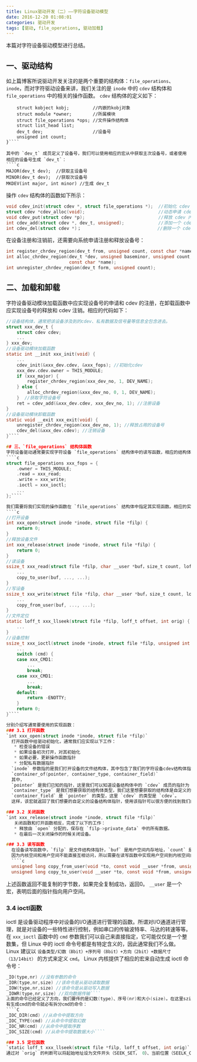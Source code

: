 ```yaml
---
title: Linux驱动开发（二）——字符设备驱动模型
date: 2016-12-20 01:08:01
categories: 驱动开发
tags: [驱动, file_operations, 驱动加载]
---
```

本篇对字符设备驱动模型进行总结。
<!--more-->
## 一、驱动结构
如上篇博客所说驱动开发关注的是两个重要的结构体：`file_operations`、`inode`，而对字符驱动设备来讲，我们关注的是 `inode` 中的 `cdev` 结构体和 `file_operations` 中的相关的操作函数。
`cdev` 结构体的定义如下：
````struct cdev {
    struct kobject kobj;         //内嵌的kobj对象
    struct module *owner;        //所属模块
    struct file_operations *ops; //文件操作结构体
    struct list_head list;
    dev_t dev;                   //设备号
    unsigned int count;
}````

其中的 `dev_t` 成员定义了设备号，我们可以使用相应的宏从中获取主次设备号，或者使用相应的设备号生成 `dev_t`：
````c 
MAJOR(dev_t dev);  //获取主设备号
MINOR(dev_t dev);  //获取次设备号
MKDEV(int major, int minor) //生成 dev_t
````

操作 `cdev` 结构体的函数如下所示：
````c
void cdev_init(struct cdev *, struct file_operations *);  //初始化 cdev 
struct cdev *cdev_alloc(void);                            //动态申请 cdev 内存
void cdev_put(struct cdev *p);                            //释放 cdev 内存
int cdev_add(struct cdev *, dev_t, unsigned);             //添加一个 cdev 字符:设备注册
int cdev_del(struct cdev *)；                             //删除一个 cdev 字符:设备注销
````

在设备注册和注销前，还需要向系统申请注册和释放设备号：
````c
int register_chrdev_region(dev_t from, unsigned count, const char *name); //已知起始设备号注册设备
int alloc_chrdev_region(dev_t *dev, unsigned baseminor, unsigned count, 
                        const char *name);                                 //动态申请设备号
int unregister_chrdev_region(dev_t form, unsigned count);                  //注销设备号
````

## 二、加载和卸载

字符设备驱动模块加载函数中应实现设备号的申请和 cdev 的注册，在卸载函数中应实现设备号的释放和 cdev 注销。相应的代码如下：
````C
//设备结构体，通常把该设备涉及到的cdev、私有数据及信号量等信息全包含进去。
struct xxx_dev_t {
    struct cdev cdev;
    ...
} xxx_dev;  
//设备驱动模块加载函数
static int __init xxx_init(void) {
    ...
    cdev_init(&xxx_dev.cdev, &xxx_fops); //初始化cdev
    xxx_dev.cdev.owner = THIS_MODULE;
    if (xxx_major) {
        register_chrdev_region(xxx_dev_no, 1, DEV_NAME);
    } else {
        alloc_chrdev_region(&xxx_dev_no, 0, 1, DEV_NAME);
    }  //获取字符设备号
    ret = cdev_add(&xxx_dev.cdev, xxx_dev_no, 1); //注册设备
} 
//设备驱动模块卸载函数
static void __exit xxx_exit(void) {
    unregister_chrdev_region(xxx_dev_no, 1); //释放占用的设备号
    cdev_del(&xxx_dev.cdev); //注销设备
}````

## 三、`file_operations` 结构体函数
字符设备驱动通常要实现字符设备 `file_operations` 结构体中的读写函数，相应的结构体模板是：
````c
struct file_operations xxx_fops = {
    .owner = THIS_MODULE;
    .read = xxx_read;
    .write = xxx_write;
    .ioctl = xxx_ioctl;
    ...
};````

我们需要将我们实现的操作函数在 `file_operations` 结构体中指定其实现函数。相应的实现函数模板是：
````c
//打开设备
int xxx_open(struct inode *inode, struct file *filp) {
    return 0;
}
//释放设备文件
int xxx_release(struct inode *inode, struct file *filp) {
    return 0;
}
//读设备
ssize_t xxx_read(struct file *filp, char __user *buf，size_t count, loff_t *f_pos) {
    ...
    copy_to_user(buf, ..., ...);
}
//写设备
ssize_t xxx_write(struct file *filp, char __user *buf，size_t count, loff_t *f_pos) {
    ...
    copy_from_user(buf, ..., ...);
}
//文件定位
static loff_t xxx_llseek(struct file *filp, loff_t offset, int orig) {
    ...
}
//设备控制
ssize_t xxx_ioctl(struct inode *inode, struct file *filp, unsigned int cmd, unsigned long arg) {
    ...
    switch (cmd) {
    case xxx_CMD1:
        ...
        break;
    case xxx_CMD1:
        ...
        break;
    default:
        return -ENOTTY;
    }
    return 0;
}````

分别介绍写通常要使用的实现函数：
### 3.1 打开函数 
`int xxx_open(struct inode *inode, struct file *filp)`
  打开函数中给驱动初始化，通常我们应实现以下工作：
   * 检查设备的错误
   * 如果设备初次打开，对其初始化
   * 如果必要，更新操作函数指针
   * 分配私有数据指针
  `inode` 参数指的是我们打开设备的文件结构体，其中包含了我们的字符设备cdev结构体指针。如上文所说，我们通常把该设备涉及到的cdev、私有数据及信号量等信息全包含进设备结构体中。这里有个技巧可以从 `inode` 指针中获取我们的设备结构体，使用宏 `container_of`，使用该宏可以从结构体成员指针找到对应的结构体指针:
  `container_of(pointer, container_type, container_field)`
  其中，
  `pointer` 是我们已知的指针，这里我们可以知道设备结构体中的 `cdev` 成员的指针为 `inode->i_cdev`；
  `container_type` 是我们想要获取的结构体类型，我们这里想要获取的结构体是自定义的设备结构体 `xxx_dev_t`
  `container_field` 是 `pointer` 的类型，这里 `cdev` 的类型是 `cdev`。
  这样，该宏就返回了我们想要的自定义的设备结构体指针，使用该指针可以很方便的找到我们的私有数据指针等和设备相关的信息。

### 3.2 关闭函数 
`int xxx_release(struct inode *inode, struct file *filp)`
   关闭函数和打开函数相反，完成了以下的工作：
   * 释放由 `open` 分配的，保存在 `filp->private_data` 中的所有数据。
   * 在最后一次关闭操作的时候关闭设备。

### 3.3 读写函数
  在设备读写函数中，`filp` 是文件结构体指针，`buf` 是用户空间内存地址，`count` 是要读写的字节数，`f_ops` 是读写的位置偏移量。
  因为内核空间和用户空间不能直接互相访问，所以需要在读写函数中实现用户空间到内核空间的复制。使用下述两个函数：
  ````c
  unsigned long copy_from_user(void *to, const void __user *from, unsigned long count);
  unsigned long copy_to_user(void __user *to, const void *from, unsigned long count);
  ````
  上述函数返回不能复制的字节数，如果完全复制成功，返回0。 `__user` 是一个宏，表明后面的指针指向用户空间。

### 3.4 ioctl函数
  ioctl 是设备驱动程序中对设备的I/O通道进行管理的函数。所谓对I/O通道进行管理，就是对设备的一些特性进行控制，例如串口的传输波特率、马达的转速等等。在 `xxx_ioctl` 函数中的 `cmd` 参数我们可以自己来直接指定，它可能仅仅是一个整数集，但 Linux 中的 ioctl 命令号都是有特定含义的，因此通常我们不么做。Linux 建议以 `设备类型/幻数（8bit）+序列号（8bit）+方向（2bit）+数据尺寸（13/14bit）` 的方式来定义 `cmd`。
  Linux 内核提供了相应的宏来自动生成 ioctl 命令号： 
  ````C
  _IO(type,nr) //没有参数的命令
  _IOR(type,nr,size) //该命令是从驱动读取数据
  _IOW(type,nr,size) //该命令是从驱动写入数据
  _IOWR(type,nr,size) //双向数据传输````
  上面的命令已经定义了方向，我们要传的是幻数(type)、序号(nr)和大小(size)。在这里szie的参数只需要填参数的类型，如int，上面的命令就会帮你检测类型的正确然后赋值 sizeof(int)。 
  有生成cmd的命令就必有拆分cmd的命令：
  ````C
  _IOC_DIR(cmd) //从命令中提取方向
  _IOC_TYPE(cmd) //从命令中提取幻数
  _IOC_NR(cmd) //从命令中提取序数
  _IOC_SIZE(cmd) //从命令中提取数据大小````

### 3.5 定位函数
`static loff_t xxx_llseek(struct file *filp, loff_t offset, int orig)`
通过对 `orig` 的判断可以将起始地址设为文件开头（SEEK_SET， 0）、当前位置（SEELK_CUL，1）和文件尾（SEEK_END，2）。
